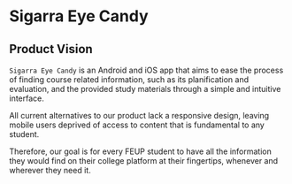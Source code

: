 # Sigarra Eye Candy

## Product Vision

`Sigarra Eye Candy` is an Android and iOS app that aims to ease the process of finding course related information, such as its planification and evaluation, and the provided study materials through a simple and intuitive interface.

All current alternatives to our product lack a responsive design, leaving mobile users deprived of access to content that is fundamental to any student.

Therefore, our goal is for every FEUP student to have all the information they would find on their college platform at their fingertips, whenever and wherever they need it.